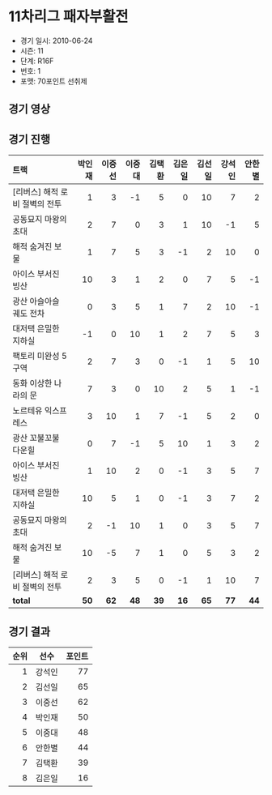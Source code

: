 # 11차리그 패자부활전

- 경기 일시: 2010-06-24
- 시즌: 11
- 단계: R16F
- 번호: 1
- 포맷: 70포인트 선취제





## 경기 영상
## 경기 진행

| 트랙 | 박인재 | 이중선 | 이중대 | 김택환 | 김은일 | 김선일 | 강석인 | 안한별 |
|:---|---:|---:|---:|---:|---:|---:|---:|---:|
| [리버스] 해적 로비 절벽의 전투 | 1 | 3 | -1 | 5 | 0 | 10 | 7 | 2 |
| 공동묘지 마왕의 초대 | 2 | 7 | 0 | 3 | 1 | 10 | -1 | 5 |
| 해적 숨겨진 보물 | 1 | 7 | 5 | 3 | -1 | 2 | 10 | 0 |
| 아이스 부서진 빙산 | 10 | 3 | 1 | 2 | 0 | 7 | 5 | -1 |
| 광산 아슬아슬 궤도 전차 | 0 | 3 | 5 | 1 | 7 | 2 | 10 | -1 |
| 대저택 은밀한 지하실 | -1 | 0 | 10 | 1 | 2 | 7 | 5 | 3 |
| 팩토리 미완성 5구역 | 2 | 7 | 3 | 0 | -1 | 1 | 5 | 10 |
| 동화 이상한 나라의 문 | 7 | 3 | 0 | 10 | 2 | 5 | 1 | -1 |
| 노르테유 익스프레스 | 3 | 10 | 1 | 7 | -1 | 5 | 2 | 0 |
| 광산 꼬불꼬불 다운힐 | 0 | 7 | -1 | 5 | 10 | 1 | 3 | 2 |
| 아이스 부서진 빙산 | 1 | 10 | 2 | 0 | -1 | 3 | 5 | 7 |
| 대저택 은밀한 지하실 | 10 | 5 | 1 | 0 | -1 | 3 | 7 | 2 |
| 공동묘지 마왕의 초대 | 2 | -1 | 10 | 1 | 0 | 3 | 5 | 7 |
| 해적 숨겨진 보물 | 10 | -5 | 7 | 1 | 0 | 5 | 3 | 2 |
| [리버스] 해적 로비 절벽의 전투 | 2 | 3 | 5 | 0 | -1 | 1 | 10 | 7 |
| __total__ | __50__ | __62__ | __48__ | __39__ | __16__ | __65__ | __77__ | __44__ |




## 경기 결과

| 순위 | 선수 | 포인트 |
|---:|:---:|---:|
| 1 | 강석인 | 77 |
| 2 | 김선일 | 65 |
| 3 | 이중선 | 62 |
| 4 | 박인재 | 50 |
| 5 | 이중대 | 48 |
| 6 | 안한별 | 44 |
| 7 | 김택환 | 39 |
| 8 | 김은일 | 16 |

